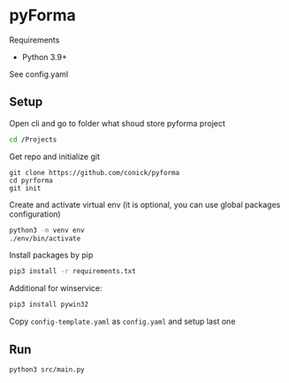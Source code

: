 # pyForma

Requirements

* Python 3.9+

See config.yaml

## Setup

Open cli and go to folder what shoud store pyforma project

```bash
cd /Projects
```

Get repo and initialize git

```git
git clone https://github.com/conick/pyforma
cd pyrforma
git init
```

Create and activate virtual env (it is optional, you can use global packages configuration)

```bash
python3 -m venv env
./env/bin/activate
```

Install packages by pip

```bash
pip3 install -r requirements.txt
```

Additional for winservice:

```bash
pip3 install pywin32
```

Copy `config-template.yaml` as `config.yaml` and setup last one

## Run

```bash
python3 src/main.py
```
